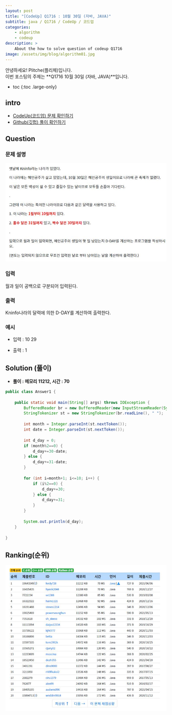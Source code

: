 ```yaml
---
layout: post
title: "[CodeUp] Q1716 : 10월 30일 (자바, JAVA)"
subtitle: java / Q1716 / CodeUp / 코드업
categories:
    - algorithm
    - codeup
description: >
    About the how to solve question of codeup Q1716
image: /assets/img/blog/algorithm01.jpg
---
```


안녕하세요! Plitche(플리체)입니다.  
이번 포스팅의 주제는 **Q1716 10월 30일 (자바, JAVA)**입니다.

* toc
{:toc .large-only}

## intro
* [CodeUp(코드업) 문제 확인하기](https://codeup.kr/problem.php?id=1716)  
* [Github(깃헙) 풀이 확인하기](https://github.com/plitche/CodeUp_Solution/tree/master/Q1701~Q1800/Q1716)  

## Question
### 문제 설명
![](/assets/post/codeup/Q1700~Q1799/20211211/01.JPG)  

### 입력
월과 일이 공백으로 구분되어 입력된다.  

### 출력
Kninfo나라의 달력에 의한 D-DAY를 계산하여 출력한다.  
  
### 예시
* 입력 : 10 29  
  
* 출력 : 1  
  
## Solution (풀이)
* **풀이 : 메모리 11212, 시간 : 70**  

```java
public class Answer1 {
	
	public static void main(String[] args) throws IOException {
        BufferedReader br = new BufferedReader(new InputStreamReader(System.in));
        StringTokenizer st = new StringTokenizer(br.readLine(), " ");
        
        int month = Integer.parseInt(st.nextToken());
        int date = Integer.parseInt(st.nextToken());
        
        int d_day = 0;
        if (month%2==0) {
        	d_day+=30-date;
        } else {
        	d_day+=31-date;
        }
        
        for (int i=month+1; i<=10; i++) {
        	if (i%2==0) {
        		d_day+=30;
        	} else {
        		d_day+=31;
        	}
        }
        
        System.out.println(d_day);
    }
    	 
}
```  

## Ranking(순위)
![](/assets/post/codeup/Q1700~Q1799/20211211/03.JPG)  